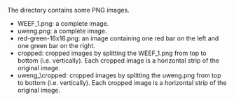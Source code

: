 The directory contains some PNG images.

* WEEF\_1.png: a complete image.
* uweng.png: a complete image.
* red-green-16x16.png: an image containing one red bar on the left and one green bar on the right.
* cropped: cropped images by splitting the WEEF\_1.png from top to bottom (i.e. vertically). Each cropped image is a horizontal strip of the original image.
* uweng_\cropped: cropped images by splitting the uweng.png from top to bottom (i.e. vertically). Each cropped image is a horizontal strip of the original image.
